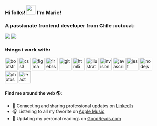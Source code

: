 ### Hi folks! <img src="https://raw.githubusercontent.com/iampavangandhi/iampavangandhi/master/gifs/Hi.gif" width="30px"> I'm Marie!
<h3 align="left"> A passionate frontend developer from Chile :octocat: </h3>

<!--
**MariaJoseGarrido/MariaJoseGarrido** is a ✨ _special_ ✨ repository because its `README.md` (this file) appears on your GitHub profile.

Here are some ideas to get you started:

- 🔭 I’m currently working on ... 
- 🌱 I’m currently learning ...
- 👯 I’m looking to collaborate on ...
- 🤔 I’m looking for help with ...
- 💬 Ask me about ...
- 📫 How to reach me: mjgarrido.h@gmail.com
- 😄 Pronouns: ...
- ⚡ Fun fact: ...
-->
<p align = "left">
  <img src = "https://github-readme-stats.vercel.app/api?username=mariajosegarrido&show_icons=true&theme=dracula">
  <img src = "https://github-readme-stats.vercel.app/api/top-langs/?username=mariajosegarrido&layout=compact">
</p>

<h3 align="left"> things i work with: </h3>

<p align="left">
<img src="https://upload.wikimedia.org/wikipedia/commons/b/b2/Bootstrap_logo.svg" alt="bootstrap" width="40" height="40"/> 
<img src="http://lineadecodigo.com/wp-content/uploads/2014/04/css.png" alt="css3" width="40" height="40"/> 
<img src="https://www.vectorlogo.zone/logos/figma/figma-icon.svg" alt="figma" width="40" height="40"/> 
<img src="https://www.vectorlogo.zone/logos/firebase/firebase-icon.svg" alt="firebase" width="40" height="40"/> 
<img src="https://www.vectorlogo.zone/logos/git-scm/git-scm-icon.svg" alt="git" width="40" height="40"/> 
<img src="https://upload.wikimedia.org/wikipedia/commons/6/61/HTML5_logo_and_wordmark.svg" alt="html5" width="40" height="40"/> 
<img src="https://www.vectorlogo.zone/logos/adobe_illustrator/adobe_illustrator-icon.svg" alt="illustrator" width="40" height="40"/> 
<img src="https://www.vectorlogo.zone/logos/invisionapp/invisionapp-icon.svg" alt="invision" width="40" height="40"/> 
<img src="https://upload.wikimedia.org/wikipedia/commons/9/99/Unofficial_JavaScript_logo_2.svg" alt="javascript" width="40" height="40"/> 
<img src="https://i.ibb.co/Yj6p14L/jest.png" alt="jest" width="40" height="40"/> 
<img src="https://upload.wikimedia.org/wikipedia/commons/thumb/d/d9/Node.js_logo.svg/1280px-Node.js_logo.svg.png" alt="nodejs" width="40" height="40"/> 
<img src="https://logodownload.org/wp-content/uploads/2019/10/photoshop-logo-0.png" alt="photoshop" width="40" height="40"/> 
<img src="https://cdn4.iconfinder.com/data/icons/logos-3/600/React.js_logo-512.png" alt="react" width="40" height="40"/> </p>

#### Find me around the web 🌎:
- 💼  Connecting and sharing professional updates on <a href="https://www.linkedin.com/in/mariegarrido">LinkedIn</a>
- 🎧  Listening to all my favorite on <a href="https://music.apple.com/profile/stellarmariie">Apple Music</a>
- 📖  Updating my personal readings on <a href="https://www.goodreads.com/stellar_mariie">GoodReads.com</a>

